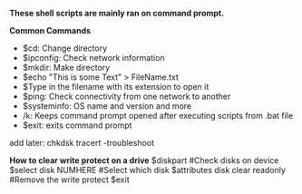 **These shell scripts are mainly ran on command prompt.**

**Common Commands**
- $cd: Change directory
- $ipconfig: Check network information
- $mkdir: Make directory
- $echo "This is some Text" > FileName.txt
- $Type in the filename with its extension to open it
- $ping: Check connectivity from one network to another
- $systeminfo: OS name and version and more
- /k: Keeps command prompt opened after executing scripts from .bat file
- $exit: exits command prompt

add later:
chkdsk
tracert -troubleshoot

**How to clear write protect on a drive**
$diskpart #Check disks on device
$select disk NUMHERE #Select which disk
$attributes disk clear readonly #Remove the write protect
$exit 